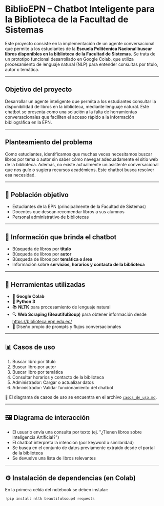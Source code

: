 #  BiblioEPN – Chatbot Inteligente para la Biblioteca de la Facultad de Sistemas

Este proyecto consiste en la implementación de un agente conversacional que permite a los estudiantes de la **Escuela Politécnica Nacional buscar libros disponibles en la biblioteca de la Facultad de Sistemas.** Se trata de un prototipo funcional desarrollado en Google Colab, que utiliza procesamiento de lenguaje natural (NLP) para entender consultas por título, autor o temática.

---

## Objetivo del proyecto

Desarrollar un agente inteligente que permita a los estudiantes consultar la disponibilidad de libros en la biblioteca, mediante lenguaje natural. Este chatbot se presenta como una solución a la falta de herramientas conversacionales que faciliten el acceso rápido a la información bibliográfica en la EPN.

---

## Planteamiento del problema

Como estudiantes, identificamos que muchas veces necesitamos buscar libros por tema o autor sin saber cómo navegar adecuadamente el sitio web de la biblioteca. Además, no existe actualmente un asistente conversacional que nos guíe o sugiera recursos académicos. Este chatbot busca resolver esa necesidad.

---

## 👥 Población objetivo

- Estudiantes de la EPN (principalmente de la Facultad de Sistemas)
- Docentes que desean recomendar libros a sus alumnos
- Personal administrativo de bibliotecas

---

## 🧾 Información que brinda el chatbot

- Búsqueda de libros por **título**
- Búsqueda de libros por **autor**
- Búsqueda de libros por **temática o área**
- Información sobre **servicios, horarios y contacto de la biblioteca**

---

## 🔧 Herramientas utilizadas

- 🧠 **Google Colab**
- 🐍 **Python 3**
- 📚 **NLTK** para procesamiento de lenguaje natural
- 🔍 **Web Scraping (BeautifulSoup)** para obtener información desde https://biblioteca.epn.edu.ec/
- 💬 Diseño propio de prompts y flujos conversacionales

---

## 📊 Casos de uso

1. Buscar libro por título
2. Buscar libro por autor
3. Buscar libro por temática
4. Consultar horarios y contacto de la biblioteca
5. Administrador: Cargar o actualizar datos
6. Administrador: Validar funcionamiento del chatbot

📌 El diagrama de casos de uso se encuentra en el archivo [`casos_de_uso.md`](casos_de_uso.md).

---

## 🖼 Diagrama de interacción

- El usuario envía una consulta por texto (ej. "¿Tienen libros sobre Inteligencia Artificial?")
- El chatbot interpreta la intención (por keyword o similaridad)
- Se busca en el conjunto de datos previamente extraído desde el portal de la biblioteca
- Se devuelve una lista de libros relevantes

---

## ⚙️ Instalación de dependencias (en Colab)

En la primera celda del notebook se deben instalar:

```python
!pip install nltk beautifulsoup4 requests
